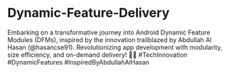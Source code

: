 # Dynamic-Feature-Delivery
Embarking on a transformative journey into Android Dynamic Feature Modules (DFMs), inspired by the innovation trailblazed by Abdullah Al Hasan (@hasancse91). Revolutionizing app development with modularity, size efficiency, and on-demand delivery! 🚀📱 #TechInnovation #DynamicFeatures #InspiredByAbdullahAlHasan
